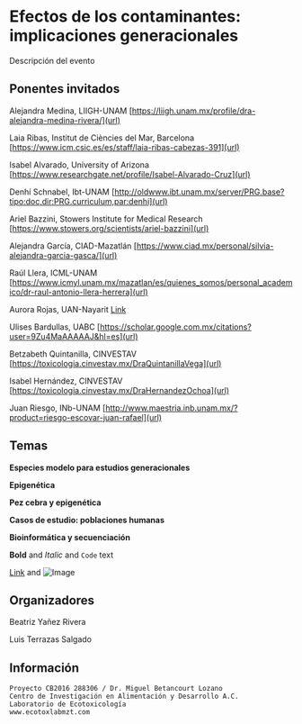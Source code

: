 # Efectos de los contaminantes: implicaciones generacionales

Descripción del evento

## Ponentes invitados

Alejandra Medina, LIIGH-UNAM  [https://liigh.unam.mx/profile/dra-alejandra-medina-rivera/](url)

Laia Ribas, Institut de Ciències del Mar, Barcelona  [https://www.icm.csic.es/es/staff/laia-ribas-cabezas-391](url)

Isabel Alvarado, University of Arizona  [https://www.researchgate.net/profile/Isabel-Alvarado-Cruz](url)

Denhí Schnabel, Ibt-UNAM  [http://oldwww.ibt.unam.mx/server/PRG.base?tipo:doc,dir:PRG.curriculum,par:denhi](url)

Ariel Bazzini, Stowers Institute for Medical Research  [https://www.stowers.org/scientists/ariel-bazzini](url)

Alejandra García, CIAD-Mazatlán  [https://www.ciad.mx/personal/silvia-alejandra-garcia-gasca/](url)

Raúl Llera, ICML-UNAM  [https://www.icmyl.unam.mx/mazatlan/es/quienes_somos/personal_academico/dr-raul-antonio-llera-herrera](url)

Aurora Rojas, UAN-Nayarit  [Link](url)

Ulises Bardullas, UABC  [https://scholar.google.com.mx/citations?user=9Zu4MaAAAAAJ&hl=es](url)

Betzabeth Quintanilla,  CINVESTAV  [https://toxicologia.cinvestav.mx/DraQuintanillaVega](url)

Isabel Hernández, CINVESTAV  [https://toxicologia.cinvestav.mx/DraHernandezOchoa](url)

Juan Riesgo, INb-UNAM  [http://www.maestria.inb.unam.mx/?product=riesgo-escovar-juan-rafael](url)

## Temas

**Especies modelo para estudios generacionales**

**Epigenética**

**Pez cebra y epigenética**

**Casos de estudio: poblaciones humanas**

**Bioinformática y secuenciación**

**Bold** and _Italic_ and `Code` text

[Link](url) and ![Image](src)

## Organizadores
Beatriz Yañez Rivera

Luis Terrazas Salgado

## Información
```
Proyecto CB2016 288306 / Dr. Miguel Betancourt Lozano
Centro de Investigación en Alimentación y Desarrollo A.C.
Laboratorio de Ecotoxicología
www.ecotoxlabmzt.com







